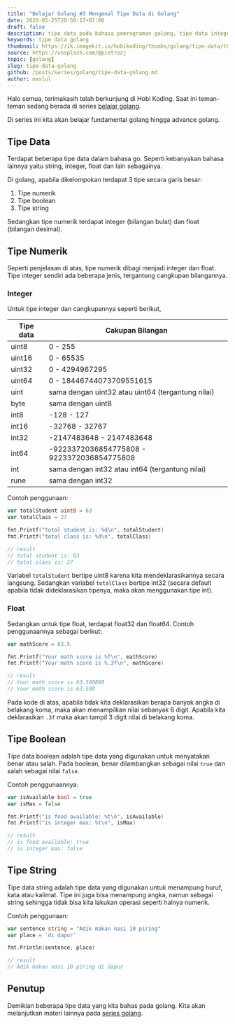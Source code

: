 ```yaml
---
title: "Belajar Golang #3 Mengenal Tipe Data di Golang"
date: 2020-05-25T20:59:17+07:00
draft: false
description: tipe data pada bahasa pemrograman golang, tipe data integer, boolean, string, float golang
keywords: tipe data golang
thumbnail: https://ik.imagekit.io/hobikoding/thumbs/golang/tipe-data/thumbnail_NUYqZZHgX.jpg
source: https://unsplash.com/@pietrozj
topic: [golang]
slug: tipe-data-golang
github: /posts/series/golang/tipe-data-golang.md
author: maslul
---
```


Halo semua, terimakasih telah berkunjung di Hobi Koding. Saat ini teman-teman sedang berada di series [belajar golang](https://hobikoding.com/series/golang/).

Di series ini kita akan belajar fundamental golang hingga advance golang.

## Tipe Data

Terdapat beberapa tipe data dalam bahasa go. Seperti kebanyakan bahasa lainnya yaitu string, integer, float dan lain sebagainya.

Di golang, apabila dikelompokan terdapat 3 tipe secara garis besar:

1. Tipe numerik
1. Tipe boolean
1. Tipe string

Sedangkan tipe numerik terdapat integer (bilangan bulat) dan float (bilangan desimal).

## Tipe Numerik

Seperti penjelasan di atas, tipe numerik dibagi menjadi integer dan float. Tipe integer sendiri ada beberapa jenis, tergantung cangkupan bilangannya.

### Integer

Untuk tipe integer dan cangkupannya seperti berikut,

| Tipe data | Cakupan Bilangan                                  |
|-----------|---------------------------------------------------|
| uint8     | 0 - 255                                           |
| uint16    | 0 - 65535                                         |
| uint32    | 0 - 4294967295                                    |
| uint64    | 0 - 18446744073709551615                          |
| uint      | sama dengan uint32 atau uint64 (tergantung nilai) |
| byte      | sama dengan uint8                                 |
| int8      | -128 - 127                                        |
| int16     | -32768 - 32767                                    |
| int32     | -2147483648 - 2147483648                          |
| int64     | -9223372036854775808 - 9223372036854775808        |
| int       | sama dengan int32 atau int64 (tergantung nilai)   |
| rune      | sama dengan int32                                 |

Contoh penggunaan:

```go
var totalStudent uint8 = 63
var totalClass = 27

fmt.Printf("total student is: %d\n", totalStudent)
fmt.Printf("total class is: %d\n", totalClass)

// result
// total student is: 63
// total class is: 27
```

Variabel `totalStudent` bertipe uint8 karena kita mendeklarasikannya secara langsung. Sedangkan variabel `totalClass` bertipe int32 (secara default apabila tidak dideklarasikan tipenya, maka akan menggunakan tipe int).

### Float

Sedangkan untuk tipe float, terdapat float32 dan float64. Contoh penggunaannya sebagai berikut:

```go
var mathScore = 63.5

fmt.Printf("Your math score is %f\n", mathScore)
fmt.Printf("Your math score is %.3f\n", mathScore)

// result
// Your math score is 63.500000
// Your math score is 63.500
```

Pada kode di atas, apabila tidak kita deklarasikan berapa banyak angka di belakang koma, maka akan menampilkan nilai sebanyak 6 digit. Apabila kita deklarasikan `.3f` maka akan tampil 3 digit nilai di belakang koma.

## Tipe Boolean

Tipe data boolean adalah tipe data yang digunakan untuk menyatakan benar atau salah. Pada boolean, benar dilambangkan sebagai nilai `true` dan salah sebagai nilai `false`.

Contoh penggunaannya:

```go
var isAvailable bool = true
var isMax = false

fmt.Printf("is food available: %t\n", isAvailable)
fmt.Printf("is integer max: %t\n", isMax)

// result
// is food available: true
// is integer max: false
```

## Tipe String

Tipe data string adalah tipe data yang digunakan untuk menampung huruf, kata atau kalimat. Tipe ini juga bisa menampung angka, namun sebagai string sehingga tidak bisa kita lakukan operasi seperti halnya numerik.

Contoh penggunaan:

```go
var sentence string = "Adik makan nasi 10 piring"
var place = `di dapur`

fmt.Println(sentence, place)

// result
// Adik makan nasi 10 piring di dapur
```

## Penutup

Demikian beberapa tipe data yang kita bahas pada golang. Kita akan melanjutkan materi lainnya pada [series golang](https://hobikoding.com/series/golang/).
